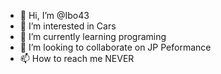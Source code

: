 - 👋 Hi, I’m @Ibo43
- 👀 I’m interested in Cars
- 🌱 I’m currently learning programing
- 💞️ I’m looking to collaborate on JP Peformance
- 📫 How to reach me NEVER

<!---
Ibo43/Ibo43 is a ✨ special ✨ repository because its `README.md` (this file) appears on your GitHub profile.
You can click the Preview link to take a look at your changes.
--->
